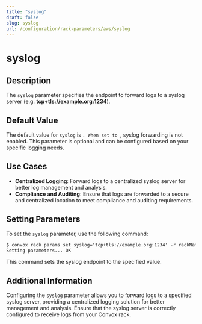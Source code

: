```yaml
---
title: "syslog"
draft: false
slug: syslog
url: /configuration/rack-parameters/aws/syslog
---
```


# syslog

## Description
The `syslog` parameter specifies the endpoint to forward logs to a syslog server (e.g. **tcp+tls://example.org:1234**).

## Default Value
The default value for `syslog` is ``. When set to ``, syslog forwarding is not enabled. This parameter is optional and can be configured based on your specific logging needs.

## Use Cases
- **Centralized Logging**: Forward logs to a centralized syslog server for better log management and analysis.
- **Compliance and Auditing**: Ensure that logs are forwarded to a secure and centralized location to meet compliance and auditing requirements.

## Setting Parameters
To set the `syslog` parameter, use the following command:
```html
$ convox rack params set syslog='tcp+tls://example.org:1234' -r rackName
Setting parameters... OK
```
This command sets the syslog endpoint to the specified value.

## Additional Information
Configuring the `syslog` parameter allows you to forward logs to a specified syslog server, providing a centralized logging solution for better management and analysis. Ensure that the syslog server is correctly configured to receive logs from your Convox rack.